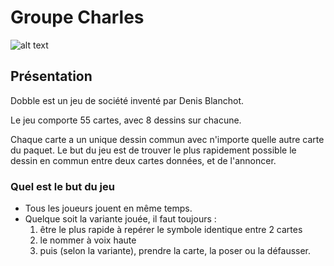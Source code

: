 # Groupe Charles


![alt text](https://lmiuk.com/wp-content/uploads/2019/12/Dobble_Pose_29.png "Logo Dobble")

## Présentation

Dobble est un jeu de société inventé par Denis Blanchot.

Le jeu comporte 55 cartes, avec 8 dessins sur chacune. 

Chaque carte a un unique dessin commun avec n'importe quelle autre carte du paquet. Le but du jeu est de trouver le plus rapidement possible le dessin en commun entre deux cartes données, et de l'annoncer.

### Quel est le but du jeu

* Tous les joueurs jouent en même temps.
* Quelque soit la variante jouée, il faut toujours : 
    1. être le plus rapide à repérer le symbole identique entre 2 cartes
    2. le nommer à voix haute
    3. puis (selon la variante), prendre la carte, la poser ou la défausser.